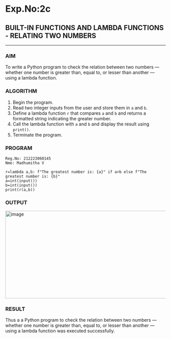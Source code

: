 # Exp.No:2c
## BUILT-IN FUNCTIONS AND LAMBDA FUNCTIONS - RELATING TWO NUMBERS

---

### AIM  
To write a Python program to check the relation between two numbers — whether one number is greater than, equal to, or lesser than another — using a lambda function.

### ALGORITHM

1. Begin the program.
2. Read two integer inputs from the user and store them in `a` and `b`.
3. Define a lambda function `r` that compares `a` and `b` and returns a formatted string indicating the greater number.
4. Call the lambda function with `a` and `b` and display the result using `print()`.
5. Terminate the program.

### PROGRAM

```
Reg.No: 212223060145
Nme: Madhumitha V

r=lambda a,b: f"The greatest number is: {a}" if a>b else f"The greatest number is: {b}"
a=int(input())
b=int(input())
print(r(a,b))
```

### OUTPUT
<img width="689" height="275" alt="image" src="https://github.com/user-attachments/assets/f4224a46-8af5-4dcc-b451-69073285e078" />

### RESULT
Thus a a Python program to check the relation between two numbers — whether one number is greater than, equal to, or lesser than another — using a lambda function was executed successfully.
